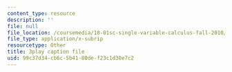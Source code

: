 ```yaml
---
content_type: resource
description: ''
file: null
file_location: /coursemedia/18-01sc-single-variable-calculus-fall-2010/99c37d34cb6c5b4180def23c1d30e7c2_oTTo3qP0Z-I.vtt
file_type: application/x-subrip
resourcetype: Other
title: 3play caption file
uid: 99c37d34-cb6c-5b41-80de-f23c1d30e7c2
---
```

